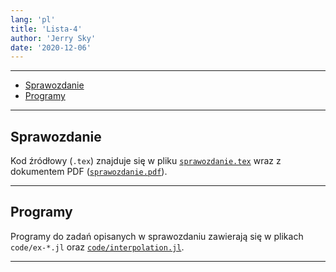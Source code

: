 ```yaml
---
lang: 'pl'
title: 'Lista-4'
author: 'Jerry Sky'
date: '2020-12-06'
---
```


---

- [Sprawozdanie](#sprawozdanie)
- [Programy](#programy)

---

## Sprawozdanie

Kod źródłowy (`.tex`) znajduje się w pliku [`sprawozdanie.tex`](sprawozdanie.tex) wraz z dokumentem PDF ([`sprawozdanie.pdf`](sprawozdanie.pdf)).

---

## Programy

Programy do zadań opisanych w sprawozdaniu zawierają się w plikach `code/ex-*.jl` oraz [`code/interpolation.jl`](code/interpolation.jl).

---
